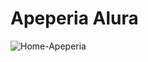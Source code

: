 # Apeperia Alura
![Home-Apeperia](https://user-images.githubusercontent.com/105315548/177232897-f1752706-a940-4a75-a509-beae24b2fa81.png)
